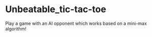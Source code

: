 # Unbeatable_tic-tac-toe

Play a game with an AI opponent which works based on a mini-max algorithm!
